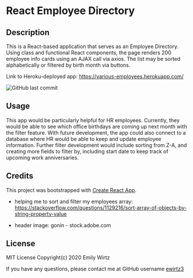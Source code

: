 # React Employee Directory

## Description

This is a React-based application that serves as an Employee Directory. Using class and functional React components, the page renders 200 employee info cards using an AJAX call via axios. The list may be sorted alphabetically or filtered by birth month via buttons.

Link to Heroku-deployed app: https://various-employees.herokuapp.com/

![GitHub last commit](https://img.shields.io/github/last-commit/ewirtz3/user-directory?color=orange&style=for-the-badge)

## Usage

This app would be particularly helpful for HR employees. Currently, they would be able to see which office birthdays are coming up next month with the filter feature. With future development, the app could also connect to a database where HR would be able to keep and update employee information. Further filter development would include sorting from Z-A, and creating more fields to filter by, including start date to keep track of upcoming work anniversaries.

## Credits

This project was bootstrapped with [Create React App](https://github.com/facebook/create-react-app).

- helping me to sort and filter my employees array: https://stackoverflow.com/questions/1129216/sort-array-of-objects-by-string-property-value

- header image: gonin - stock.adobe.com

## License

MIT License Copyright(c) 2020 Emily Wirtz

If you have any questions, please contact me at GitHub username <a href="https://github.com/ewirtz3">ewirtz3</a>
